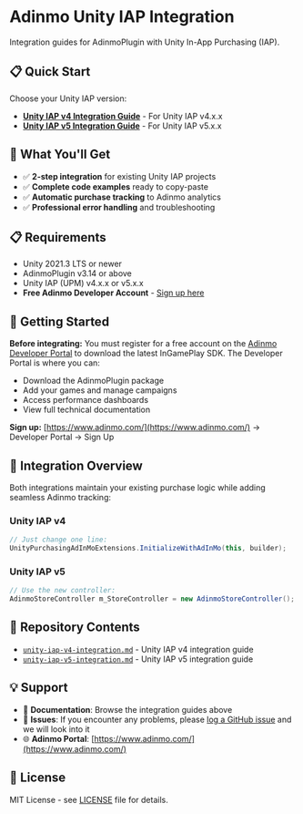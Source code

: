 # Adinmo Unity IAP Integration

Integration guides for AdinmoPlugin with Unity In-App Purchasing (IAP).

## 📋 Quick Start

Choose your Unity IAP version:

- **[Unity IAP v4 Integration Guide](unity-iap-v4-integration.md)** - For Unity IAP v4.x.x
- **[Unity IAP v5 Integration Guide](unity-iap-v5-integration.md)** - For Unity IAP v5.x.x

## 🎯 What You'll Get

- ✅ **2-step integration** for existing Unity IAP projects
- ✅ **Complete code examples** ready to copy-paste
- ✅ **Automatic purchase tracking** to Adinmo analytics
- ✅ **Professional error handling** and troubleshooting

## 📋 Requirements

- Unity 2021.3 LTS or newer
- AdinmoPlugin v3.14 or above
- Unity IAP (UPM) v4.x.x or v5.x.x
- **Free Adinmo Developer Account** - [Sign up here](https://www.adinmo.com/)

## 🔐 Getting Started

**Before integrating:** You must register for a free account on the [Adinmo Developer Portal](https://www.adinmo.com/) to download the latest InGamePlay SDK. The Developer Portal is where you can:

- Download the AdinmoPlugin package
- Add your games and manage campaigns  
- Access performance dashboards
- View full technical documentation

**Sign up:** [https://www.adinmo.com/](https://www.adinmo.com/) → Developer Portal → Sign Up

## 🚀 Integration Overview

Both integrations maintain your existing purchase logic while adding seamless Adinmo tracking:

### Unity IAP v4
```csharp
// Just change one line:
UnityPurchasingAdInMoExtensions.InitializeWithAdInMo(this, builder);
```

### Unity IAP v5
```csharp
// Use the new controller:
AdinmoStoreController m_StoreController = new AdinmoStoreController();
```

## 📁 Repository Contents

- [`unity-iap-v4-integration.md`](unity-iap-v4-integration.md) - Unity IAP v4 integration guide
- [`unity-iap-v5-integration.md`](unity-iap-v5-integration.md) - Unity IAP v5 integration guide

## 💡 Support

- 📖 **Documentation**: Browse the integration guides above
- 🐛 **Issues**: If you encounter any problems, please [log a GitHub issue](https://github.com/ARxVision/Adinmo-Unity-IAP-Integration/issues) and we will look into it
- 🌐 **Adinmo Portal**: [https://www.adinmo.com/](https://www.adinmo.com/)

## 📄 License

MIT License - see [LICENSE](LICENSE) file for details.
